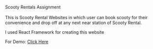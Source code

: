Scooty Rentals Assignment 
<br></br>
This is Scooty Rental Websites in which user can book scooty for their convenience and drop off at any next near station of Scooty Rental.

I used React Framework for creating this website

For Demo: <a href="https://extraordinary-dasik-ed29a4.netlify.app" target="_blank">Click Here</a>
